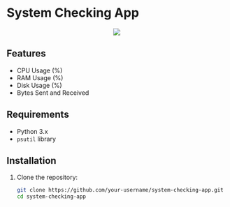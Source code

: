 
# System Checking App
<p align="center">
<img src="https://github.com/kanchana66/system_checker.py/blob/main/python.png"/>
</p>

## Features

- CPU Usage (%)
- RAM Usage (%)
- Disk Usage (%)
- Bytes Sent and Received

## Requirements

- Python 3.x
- `psutil` library

## Installation

1. Clone the repository:

   ```bash
   git clone https://github.com/your-username/system-checking-app.git
   cd system-checking-app

